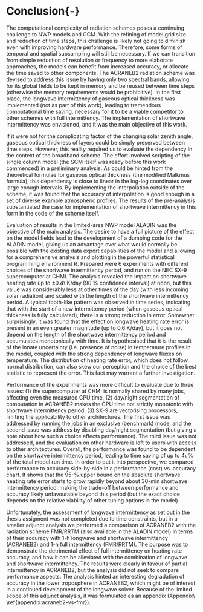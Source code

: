 Conclusion{-}
==========

The computational complexity of radiation schemes poses a continuing challenge
to NWP models and GCM. With the refining of model grid size and reduction
of time steps, this challenge is likely not going to diminish even with
improving hardware performance. Therefore, some forms of temporal and
spatial subsampling will still be necessary. If we can transition from
simple reduction of resolution or frequency to more elaborate approaches,
the models can benefit from increased accuracy, or allocate the time saved
to other components. The ACRANEB2 radiation scheme was devised to address
this issue by having only two spectral bands, allowing for its
global fields to be kept in memory and be reused between time steps
(otherwise the memory requirements would be prohibitive).
In the first place, the longwave intermittency of gaseous optical thickness
was implemented (not as part of this work), leading to tremendous computational
time saving, necessary for it to be a viable competitor to other schemes with
full intermittency. The implementation of shortwave intermittency
was envisioned, and it was the main objective of this work.

If it were not for the complicating factor of the changing solar zenith
angle, gaseous optical thickness of layers could be simply preserved
between time steps. However, this reality required us to evaluate the
dependency in the context of the broadband scheme. The effort involved
scripting of the single column model 
(the SCM itself was ready before this work commenced) in a preliminary analysis.
As could be
hinted from the theoretical formulae for gaseous optical thickness
(the modified Malkmus formula), this dependency is close to linear in the
log-log coordinates over large enough intervals.
By implementing the interpolation outside of the scheme,
it was found that the accuracy of interpolation is good enough
in a set of diverse example atmospheric profiles. The results of the
pre-analysis substantiated the case for implementation of shortwave intermittency
in this form in the code of the scheme itself.

Evaluation of results
in the limited-area NWP model ALADIN was the objective of the main analysis.
The desire to have a full picture of the effect on the model fields
lead to the development of a dumping code for the ALADIN model, giving
us an advantage over what would normally be possible with the existing
data export capabilities of the model and allowing for a comprehensive analysis
and plotting in the powerful statistical programming environment R.
Prepared were 6 experiments with different choices of the shortwave
intermittency period, and run on the NEC SX-9 supercomputer at CHMI.
The analysis revealed the impact on shortwave heating rate up to ±0.4\ K/day
(90 % confidence interval) at noon,
but this value was considerably less at other times of the day (with
less incoming solar radiation) and scaled with the length of the shortwave
intermittency period. A typical tooth-like pattern was observed in time series,
indicating that with the start of a new intermittency period
(when gaseous optical thickness is fully calculated),
there is a strong reduction in error.
Somewhat surprisingly, it was found that the effect on longwave heating rate
error is present in an even greater magnitude (up to 0.6 K/day), but it does
not depend on the length of the shortwave intermittency period and accumulates
monotonically with time. It is hypothesised that it is the result of the innate
uncertainty (i.e. presence of noise) in temperature profiles in the model,
coupled with the strong dependency of longwave fluxes on temperature.
The distribution of heating rate error, which does not follow normal
distribution, can also skew our perception and the choice of the best statistic
to represent the error. This fact may warrant a further investigation.

Performance of the experiments was more difficult to evaluate due to three
issues: (1) the supercomputer at CHMI is normally shared by many jobs,
affecting even the
measured CPU time, (2) day/night segmentation of computation
in ACRANEB2 makes the CPU time not strictly monotonic with
shortwave intermittency period,
(3) SX-9 are vectorising processors, limiting the
applicability to other architectures.
The first issue was addressed by running the jobs in an exclusive (benchmark)
mode, and the second issue was address by disabling day/night segmentation
(but giving a note about how such a choice affects performance). The third
issue was not addressed, and the evaluation on other hardware is left to
users with access to other architectures.
Overall, the performance was found to be dependent on the shortwave
intermittency period, leading to time saving of up to 4\ % of the total model
run time. In order to put it into perspective, we compared performance to
accuracy side-by-side in a performance (cost) vs. accuracy chart. It shows
that the 95-% upper bound on the absolute shortwave heating rate error starts
to grow rapidly beyond about 30-min shortwave intermittency period,
making the trade-off between performance and accuracy likely unfavourable beyond
this period (but the exact choice depends on the relative viability
of other tuning options in the model).

Unfortunately, the assessment of longwave intermittency as set out in the
thesis assigment was not completed due to time constraints,
but in a smaller adjunct analysis we performed a comparison of
ACRANEB2 with the
radiation scheme FMR/RRTM (also available in the ALADIN model) in terms of their
accuracy with 1-h longwave and shortwave intermittency (ACRANEB2)
and 1-h full intermittency (FMR/RRTM).
The purpose was to demonstrate the detrimental
effect of full intermittency on heating rate accuracy, and how it can be
alleviated with the combination of longwave and shortwave intermittency.
The results were clearly in favour of partial intermittency in ACRANEB2,
but the analysis did not seek to compare performance aspects. The analysis
hinted an interesting degradation of accuracy in the lower troposphere
in ACRANEB2, which might be of interest in a continued development
of the longwave solver. Because of the limited scope of this adjunct analysis,
it was formulated as an appendix (Appendix\ \ref{appendix:acraneb2-vs-fmr}).
